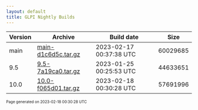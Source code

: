 ```yaml
---
layout: default
title: GLPI Nightly Builds
---
```


Version|Archive|Build date|Size
---|---|---|---
main|[main-d1c6d5c.tar.gz](main-d1c6d5c.tar.gz)|2023-02-17 00:37:38 UTC|60029685
9.5|[9.5-7a19ca0.tar.gz](9.5-7a19ca0.tar.gz)|2023-01-25 00:25:53 UTC|44633651
10.0|[10.0-f065d01.tar.gz](10.0-f065d01.tar.gz)|2023-02-18 00:30:28 UTC|57691996

<font size="1">Page generated on 2023-02-18 00:30:28 UTC</font>
